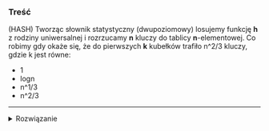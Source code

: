 ### Treść
(HASH)
Tworząc słownik statystyczny (dwupoziomowy) losujemy funkcję **h** z rodziny uniwersalnej i rozrzucamy **n** kluczy do tablicy **n**-elementowej. 
Co robimy gdy okaże się, że do pierwszych **k** kubełków trafiło n^2/3 kluczy, gdzie k jest równe:

* 1
* logn
* n^1/3
* n^2/3

------
<details><summary>Rozwiązanie</summary>
<p>
    
